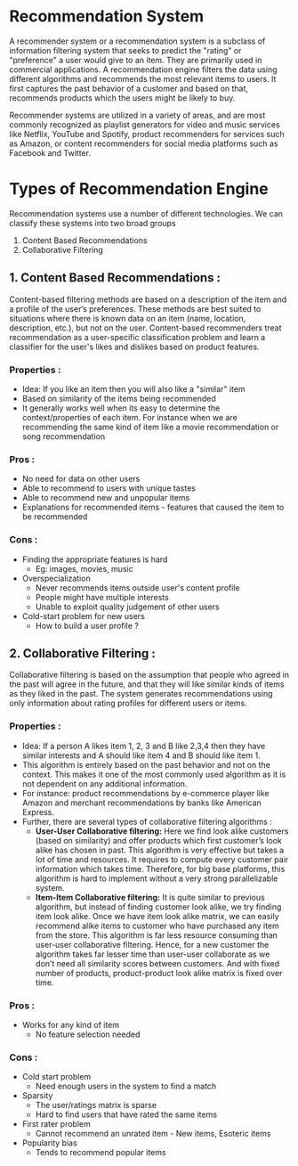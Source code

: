 # Recommendation System

A recommender system or a recommendation system is a subclass of information filtering system that seeks to predict the "rating" or "preference" a user would give to an item. They are primarily used in commercial applications. A recommendation engine filters the data using different algorithms and recommends the most relevant items to users. It first captures the past behavior of a customer and based on that, recommends products which the users might be likely to buy.

Recommender systems are utilized in a variety of areas, and are most commonly recognized as playlist generators for video and music services like Netflix, YouTube and Spotify, product recommenders for services such as Amazon, or content recommenders for social media platforms such as Facebook and Twitter.

# Types of Recommendation Engine

Recommendation systems use a number of different technologies. We can classify these systems into two broad groups
1. Content Based Recommendations
2. Collaborative Filtering

## 1. Content Based Recommendations :

Content-based filtering methods are based on a description of the item and a profile of the user’s preferences. These methods are best suited to situations where there is known data on an item (name, location, description, etc.), but not on the user. Content-based recommenders treat recommendation as a user-specific classification problem and learn a classifier for the user's likes and dislikes based on product features.
 
 ### Properties :
 * Idea: If you like an item then you will also like a "similar" item
 * Based on similarity of the items being recommended
 * It generally works well when its easy to determine the context/properties of each item. For instance when we are recommending the same kind of item like a movie recommendation or song recommendation
 
 ### Pros :
 * No need for data on other users
 * Able to recommend to users with unique tastes
 * Able to recommend new and unpopular items
 * Explanations for recommended items - features that caused the item to be recommended
 
 ### Cons :
 * Finding the appropriate features is hard
   * Eg: images, movies, music
 * Overspecialization
   * Never recommends items outside user's content profile
   * People might have multiple interests
   * Unable to exploit quality judgement of other users
 * Cold-start problem for new users
   * How to build a user profile ?
 
## 2. Collaborative Filtering :

Collaborative filtering is based on the assumption that people who agreed in the past will agree in the future, and that they will like similar kinds of items as they liked in the past. The system generates recommendations using only information about rating profiles for different users or items.

### Properties :
* Idea: If a person A likes item 1, 2, 3 and B like 2,3,4 then they have similar interests and A should like item 4 and B should like item 1.
* This algorithm is entirely based on the past behavior and not on the context. This makes it one of the most commonly used algorithm as it is not dependent on any additional information.
* For instance: product recommendations by e-commerce player like Amazon and merchant recommendations by banks like American Express.
* Further, there are several types of collaborative filtering algorithms :
  * **User-User Collaborative filtering:** Here we find look alike customers (based on similarity) and offer products which first customer’s look alike has chosen in past. This algorithm is very effective but takes a lot of time and resources. It requires to compute every customer pair information which takes time. Therefore, for big base platforms, this algorithm is hard to implement without a very strong parallelizable system.
  * **Item-Item Collaborative filtering:** It is quite similar to previous algorithm, but instead of finding customer look alike, we try finding item look alike. Once we have item look alike matrix, we can easily recommend alike items to customer who have purchased any item from the store. This algorithm is far less resource consuming than user-user collaborative filtering. Hence, for a new customer the algorithm takes far lesser time than user-user collaborate as we don’t need all similarity scores between customers. And with fixed number of products, product-product look alike matrix is fixed over time.

 ### Pros :
 * Works for any kind of item
   * No feature selection needed
 
 ### Cons :
 * Cold start problem
   * Need enough users in the system to find a match
 * Sparsity
   * The user/ratings matrix is sparse
   * Hard to find users that have rated the same items
 * First rater problem
   * Cannot recommend an unrated item - New items, Esoteric items
 * Popularity bias
   * Tends to recommend popular items
